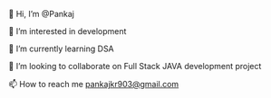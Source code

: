 👋 Hi, I’m @Pankaj

👀 I’m interested in development

🌱 I’m currently learning DSA

💞️ I’m looking to collaborate on Full Stack JAVA development project

📫 How to reach me pankajkr903@gmail.com



